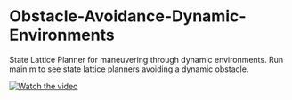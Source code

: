 # Obstacle-Avoidance-Dynamic-Environments
State Lattice Planner for maneuvering through dynamic environments.
Run main.m to see state lattice planners avoiding a dynamic obstacle. 


[![Watch the video](https://github.com/aykatpatal/Obstacle-Avoidance-Dynamic-Environments/blob/master/hqdefault.jpg)](https://youtu.be/_eP7TIjUnO8)
